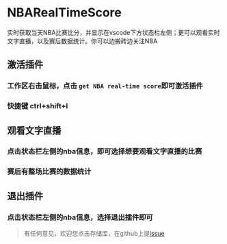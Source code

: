 # NBARealTimeScore
实时获取当天NBA比赛比分，并显示在vscode下方状态栏左侧；更可以观看实时文字直播，以及赛后数据统计。你可以边搬砖边关注NBA

## 激活插件
### 工作区右击鼠标，点击 `get NBA real-time score`即可激活插件
### 快捷键 ctrl+shift+l

## 观看文字直播
### 点击状态栏左侧的nba信息，即可选择想要观看文字直播的比赛
### 赛后有整场比赛的数据统计

## 退出插件
### 点击状态栏左侧的nba信息，选择退出插件即可

> 有任何意见，欢迎您点击存储库，在github上提[issue](https://github.com/kevinLiJ/NBARealTimeScore/issues)

